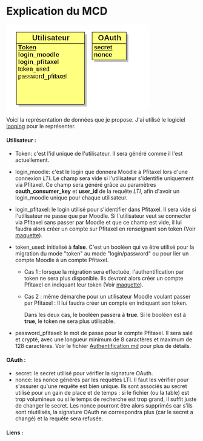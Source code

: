 # Explication du MCD

![MCD](MCD.png)

Voici la représentation de données que je propose.
J'ai utilisé le logiciel [looping][looping] pour le représenter.

#### Utilisateur :

* Token: c'est l'id unique de l'utilisateur. Il sera généré comme il l'est actuellement.

* login_moodle: c'est le login que donnera Moodle à Pfitaxel lors d'une connexion *LTI*. Le champ sera vide si l'utilisateur s'identifie uniquement via Pfitaxel. Ce champ sera généré grâce au paramètres **oauth_consumer_key** et **user_id** de la requête *LTI*, afin d'avoir un login_moodle unique pour chaque utilisateur. 

* login_pfitaxel: le login utilisé pour s'identifier dans Pfitaxel. Il sera vide si l'utilisateur ne passe que par Moodle. Si l'utilisateur veut se connecter via Pfitaxel sans passer par Moodle et que ce champ est vide, il lui faudra alors créer un compte sur Pfitaxel en renseignant son token (Voir [maquette][maquette_token]).

* token_used: initialisé à **false**. C'est un booléen qui va être utilisé pour la migration du mode "token" au mode "login/password" ou pour lier un compte Moodle à un compte Pfitaxel.  

  * Cas 1 : lorsque la migration sera effectuée, l'authentification par token ne sera plus disponible. Ils devront alors créer un compte Pfitaxel en indiquant leur token (Voir [maquette][maquette_token]). 

  * Cas 2 : même démarche pour un utilisateur Moodle voulant passer par Pfitaxel : Il lui faudra créer un compte en indiquant son token. 

    Dans les deux cas, le booléen passera à **true**. Si le booléen est à **true**, le token ne sera plus utilisable.

* password_pfitaxel: le mot de passe pour le compte Pfitaxel. Il sera salé et crypté, avec une longueur minimum de 8 caractères et maximum de 128 caractères. Voir le fichier [Authentification.md][authentification] pour plus de détails.



#### OAuth :

* secret: le secret utilisé pour vérifier la signature OAuth.
* nonce: les nonce générés par les requêtes LTI. Il faut les vérifier pour s'assurer qu'une requête est bien unique. Ils sont associés au secret utilisé pour un gain de place et de temps : si le fichier (ou la table) est trop volumineux ou si le temps de recherche est trop grand, il suffit juste de changer le secret. Les nonce pourront être alors supprimés car s'ils sont réutilisés, la signature OAuth ne correspondra plus (car le secret a changé) et la requête sera refusée.





#### Liens :

[authentification]: https://github.com/Aleridia/internship/blob/master/Doc/Authentification.md
[looping]: https://www.looping-mcd.fr/
[maquette_token]: https://github.com/Aleridia/internship/blob/master/Doc/Maquette/Cr%C3%A9er%20un%20compte.png